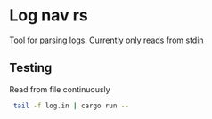 # Log nav rs

Tool for parsing logs. Currently only reads from stdin

## Testing

Read from file continuously
```sh
 tail -f log.in | cargo run --
```